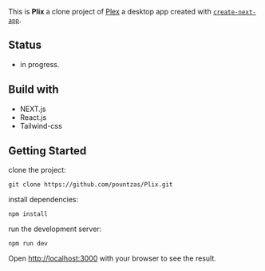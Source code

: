 This is **Plix** a clone project of [Plex](https://app.plex.tv/desktop/#!/) a desktop app created with [`create-next-app`](https://github.com/vercel/next.js/tree/canary/packages/create-next-app).

## Status

- in progress.

## Build with

- NEXT.js
- React.js
- Tailwind-css

## Getting Started

clone the project:

```
git clone https://github.com/pountzas/Plix.git
```

install dependencies:

```
npm install
```

run the development server:

```
npm run dev

```

Open [http://localhost:3000](http://localhost:3000) with your browser to see the result.

<!-- ## Deploy on Vercel

My Next.js app is to deployed on [Vercel Platform](https://pountzas-portfolio.vercel.app/) -->
